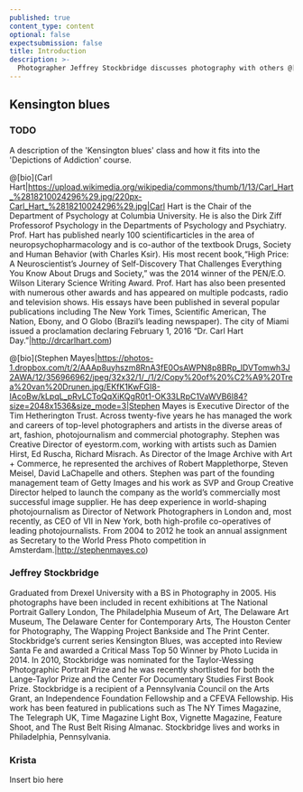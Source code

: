 ```yaml
---
published: true
content_type: content
optional: false
expectsubmission: false
title: Introduction
description: >-
  Photographer Jeffrey Stockbridge discusses photography with others @[bio](Carl Hart|https://rocket.connectedacademy.io/course/content/media/thumb/carl_hart.jpg|Carl Hart is the Chair of the Department of Psychology at Columbia University. He is also the Dirk Ziff Professorof Psychology in the Departments of Psychology and Psychiatry. Prof. Hart has published nearly 100 scientificarticles in the area of neuropsychopharmacology and is co-author of the textbook Drugs, Society and Human Behavior (with Charles Ksir).”|http://drcarlhart.com)
---
```

## Kensington blues

### TODO
A description of the 'Kensington blues' class and how it fits into the 'Depictions of Addiction' course.

@[bio](Carl Hart|https://upload.wikimedia.org/wikipedia/commons/thumb/1/13/Carl_Hart_%2818210024296%29.jpg/220px-Carl_Hart_%2818210024296%29.jpg|Carl Hart is the Chair of the Department of Psychology at Columbia University. He is also the Dirk Ziff Professorof Psychology in the Departments of Psychology and Psychiatry. Prof. Hart has published nearly 100 scientificarticles in the area of neuropsychopharmacology and is co-author of the textbook Drugs, Society and Human Behavior (with Charles Ksir). His most recent book,“High Price: A Neuroscientist’s Journey of Self-Discovery That Challenges Everything You Know About Drugs and Society,” was the 2014 winner of the PEN/E.O. Wilson Literary Science Writing Award. Prof. Hart has also been presented with numerous other awards and has appeared on multiple podcasts, radio and television shows. His essays have been published in several popular publications including The New York Times, Scientific American, The Nation, Ebony, and O Globo (Brazil’s leading newspaper). The city of Miami issued a proclamation declaring February 1, 2016 “Dr. Carl Hart Day.”|http://drcarlhart.com)

@[bio](Stephen Mayes|https://photos-1.dropbox.com/t/2/AAAp8uyhszm8RnA3fE0OsAWPN8p8BRp_lDVTomwh3J2AWA/12/356966962/jpeg/32x32/1/_/1/2/Copy%20of%20%C2%A9%20Trea%20van%20Drunen.jpg/EKfK1KwFGI8-IAcoBw/kLpqL_pRvLCToQqXiKQgR0t1-OK33LRpC1VaWVB6l84?size=2048x1536&size_mode=3|Stephen Mayes is Executive Director of the Tim Hetherington Trust.  Across twenty-five years he has managed the work and careers of top-level photographers and artists in the diverse areas of art, fashion, photojournalism and commercial photography.  Stephen was Creative Director of eyestorm.com, working with artists such as Damien Hirst, Ed Ruscha, Richard Misrach. As Director of the Image Archive with Art + Commerce, he represented the archives of Robert Mapplethorpe, Steven Meisel, David LaChapelle and others. Stephen was part of the founding management team of Getty Images and his work as SVP and Group Creative Director helped to launch the company as the world’s commercially most successful image supplier. He has deep experience in world-shaping photojournalism as Director of Network Photographers in London and, most recently, as CEO of VII in New York, both high-profile co-operatives of leading photojournalists. From 2004 to 2012 he took an annual assignment as Secretary to the World Press Photo competition in Amsterdam.|http://stephenmayes.co)

### Jeffrey Stockbridge
Graduated from Drexel University with a BS in Photography in 2005. His photographs have been included in recent exhibitions at The National Portrait Gallery London, The Philadelphia Museum of Art, The Delaware Art Museum, The Delaware Center for Contemporary Arts, The Houston Center for Photography, The Wapping Project Bankside and The Print Center. Stockbridge’s current series Kensington Blues, was accepted into Review Santa Fe and awarded a Critical Mass Top 50 Winner by Photo Lucida in 2014. In 2010, Stockbridge was nominated for the Taylor-Wessing Photographic Portrait Prize and he was recently shortlisted for both the Lange-Taylor Prize and the Center For Documentary Studies First Book Prize. Stockbridge is a recipient of a Pennsylvania Council on the Arts Grant, an Independence Foundation Fellowship and a CFEVA Fellowship. His work has been featured in publications such as The NY Times Magazine, The Telegraph UK, Time Magazine Light Box, Vignette Magazine, Feature Shoot, and The Rust Belt Rising Almanac. Stockbridge lives and works in Philadelphia, Pennsylvania.

### Krista
Insert bio here